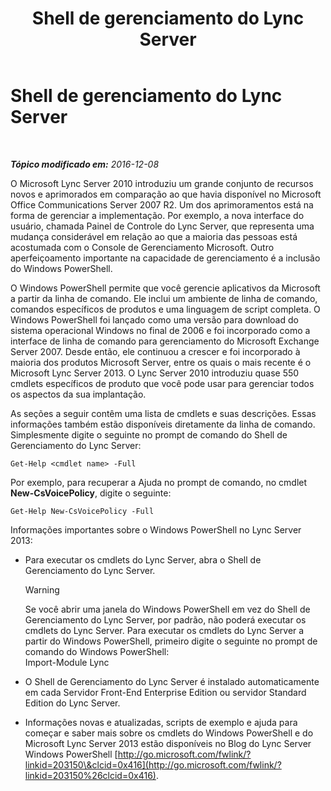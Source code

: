 ﻿---
title: Shell de gerenciamento do Lync Server
TOCTitle: Shell de gerenciamento do Lync Server
ms:assetid: 674b523b-c0b7-4ed6-9e67-afa6e8ac7e12
ms:mtpsurl: https://technet.microsoft.com/pt-br/library/Gg398474(v=OCS.15)
ms:contentKeyID: 49306960
ms.date: 12/10/2016
mtps_version: v=OCS.15
ms.translationtype: HT
---

# Shell de gerenciamento do Lync Server

 

_**Tópico modificado em:** 2016-12-08_

O Microsoft Lync Server 2010 introduziu um grande conjunto de recursos novos e aprimorados em comparação ao que havia disponível no Microsoft Office Communications Server 2007 R2. Um dos aprimoramentos está na forma de gerenciar a implementação. Por exemplo, a nova interface do usuário, chamada Painel de Controle do Lync Server, que representa uma mudança considerável em relação ao que a maioria das pessoas está acostumada com o Console de Gerenciamento Microsoft. Outro aperfeiçoamento importante na capacidade de gerenciamento é a inclusão do Windows PowerShell.

O Windows PowerShell permite que você gerencie aplicativos da Microsoft a partir da linha de comando. Ele inclui um ambiente de linha de comando, comandos específicos de produtos e uma linguagem de script completa. O Windows PowerShell foi lançado como uma versão para download do sistema operacional Windows no final de 2006 e foi incorporado como a interface de linha de comando para gerenciamento do Microsoft Exchange Server 2007. Desde então, ele continuou a crescer e foi incorporado à maioria dos produtos Microsoft Server, entre os quais o mais recente é o Microsoft Lync Server 2013. O Lync Server 2010 introduziu quase 550 cmdlets específicos de produto que você pode usar para gerenciar todos os aspectos da sua implantação.

As seções a seguir contêm uma lista de cmdlets e suas descrições. Essas informações também estão disponíveis diretamente da linha de comando. Simplesmente digite o seguinte no prompt de comando do Shell de Gerenciamento do Lync Server:

    Get-Help <cmdlet name> -Full

Por exemplo, para recuperar a Ajuda no prompt de comando, no cmdlet **New-CsVoicePolicy**, digite o seguinte:

    Get-Help New-CsVoicePolicy -Full

Informações importantes sobre o Windows PowerShell no Lync Server 2013:

  - Para executar os cmdlets do Lync Server, abra o Shell de Gerenciamento do Lync Server.
    

    > [!WARNING]
    > Se você abrir uma janela do Windows PowerShell em vez do Shell de Gerenciamento do Lync Server, por padrão, não poderá executar os cmdlets do Lync Server. Para executar os cmdlets do Lync Server a partir do Windows PowerShell, primeiro digite o seguinte no prompt de comando do Windows PowerShell:<BR>Import-Module Lync



  - O Shell de Gerenciamento do Lync Server é instalado automaticamente em cada Servidor Front-End Enterprise Edition ou servidor Standard Edition do Lync Server.

  - Informações novas e atualizadas, scripts de exemplo e ajuda para começar e saber mais sobre os cmdlets do Windows PowerShell e do Microsoft Lync Server 2013 estão disponíveis no Blog do Lync Server Windows PowerShell [http://go.microsoft.com/fwlink/?linkid=203150\&clcid=0x416](http://go.microsoft.com/fwlink/?linkid=203150%26clcid=0x416).

